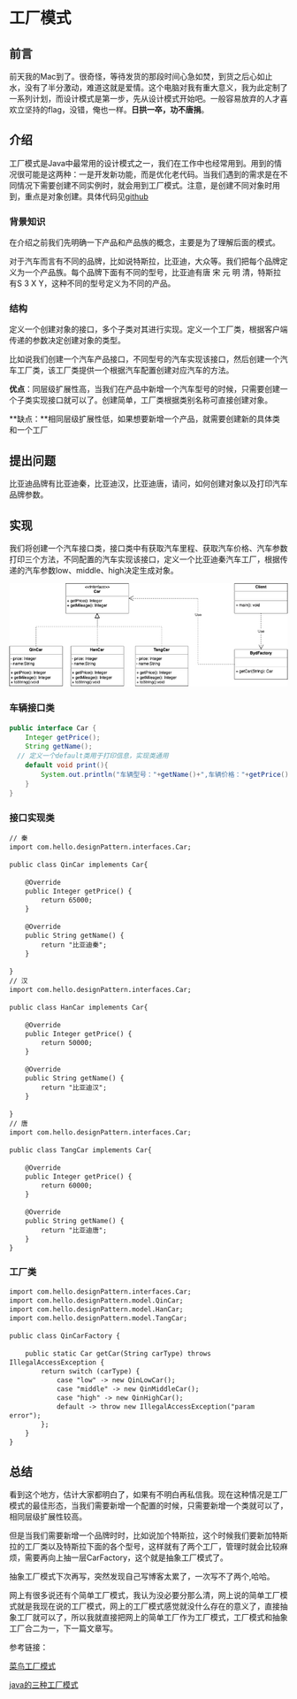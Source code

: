 # 工厂模式

## 前言

前天我的Mac到了。很奇怪，等待发货的那段时间心急如焚，到货之后心如止水，没有了半分激动，难道这就是爱情。这个电脑对我有重大意义，我为此定制了一系列计划，而设计模式是第一步，先从设计模式开始吧。一般容易放弃的人才喜欢立坚持的flag，没错，俺也一样。**日拱一卒，功不唐捐**。

## 介绍

工厂模式是Java中最常用的设计模式之一，我们在工作中也经常用到。用到的情况很可能是这两种：一是开发新功能，而是优化老代码。当我们遇到的需求是在不同情况下需要创建不同实例时，就会用到工厂模式。注意，是创建不同对象时用到，重点是对象创建。具体代码见[github](https://github.com/nocoders/hello-design-pattern.git)

### 背景知识

在介绍之前我们先明确一下产品和产品族的概念，主要是为了理解后面的模式。

对于汽车而言有不同的品牌，比如说特斯拉，比亚迪，大众等。我们把每个品牌定义为一个产品族。每个品牌下面有不同的型号，比亚迪有唐 宋 元 明 清<!--叫着顺口，可能没有-->，特斯拉有S 3 X Y，这种不同的型号定义为不同的产品。

### 结构

定义一个创建对象的接口，多个子类对其进行实现。定义一个工厂类，根据客户端传递的参数决定创建对象的类型。

比如说我们创建一个汽车产品接口，不同型号的汽车实现该接口，然后创建一个汽车工厂类，该工厂类提供一个根据汽车配置创建对应汽车的方法。

**优点**：同层级扩展性高，当我们在产品中新增一个汽车型号的时候，只需要创建一个子类实现接口就可以了。创建简单，工厂类根据类别名称可直接创建对象。

**缺点：**相同层级扩展性低，如果想要新增一个产品，就需要创建新的具体类和一个工厂

## 提出问题

比亚迪品牌有比亚迪秦，比亚迪汉，比亚迪唐，请问，如何创建对象以及打印汽车品牌参数。

## 实现

我们将创建一个汽车接口类，接口类中有获取汽车里程、获取汽车价格、汽车参数打印三个方法，不同配置的汽车实现该接口，定义一个比亚迪秦汽车工厂，根据传递的汽车参数low、middle、high决定生成对象。



![01-工厂模式](../images/01-工厂模式.png)

### 车辆接口类

```java
public interface Car {
    Integer getPrice();
    String getName();
  // 定义一个default类用于打印信息，实现类通用
    default void print(){
        System.out.println("车辆型号："+getName()+",车辆价格："+getPrice());
    }
}
```

### 接口实现类

```
// 秦
import com.hello.designPattern.interfaces.Car;

public class QinCar implements Car{

    @Override
    public Integer getPrice() {
        return 65000;
    }

    @Override
    public String getName() {
        return "比亚迪秦";
    }

}
// 汉
import com.hello.designPattern.interfaces.Car;

public class HanCar implements Car{

    @Override
    public Integer getPrice() {
        return 50000;
    }

    @Override
    public String getName() {
        return "比亚迪汉";
    }

}
// 唐
import com.hello.designPattern.interfaces.Car;

public class TangCar implements Car{

    @Override
    public Integer getPrice() {
        return 60000;
    }

    @Override
    public String getName() {
        return "比亚迪唐";
    }
}
```

### 工厂类

```
import com.hello.designPattern.interfaces.Car;
import com.hello.designPattern.model.QinCar;
import com.hello.designPattern.model.HanCar;
import com.hello.designPattern.model.TangCar;

public class QinCarFactory {

    public static Car getCar(String carType) throws IllegalAccessException {
        return switch (carType) {
            case "low" -> new QinLowCar();
            case "middle" -> new QinMiddleCar();
            case "high" -> new QinHighCar();
            default -> throw new IllegalAccessException("param error");
        };
    }
}
```

## 总结

看到这个地方，估计大家都明白了，如果有不明白再私信我。现在这种情况是工厂模式的最佳形态，当我们需要新增一个配置的时候，只需要新增一个类就可以了，相同层级扩展性较高。

但是当我们需要新增一个品牌时时，比如说加个特斯拉，这个时候我们要新加特斯拉的工厂类以及特斯拉下面的各个型号，这样就有了两个工厂，管理时就会比较麻烦，需要再向上抽一层CarFactory，这个就是抽象工厂模式了。

抽象工厂模式下次再写，突然发现自己写博客太累了，一次写不了两个,哈哈。

网上有很多说还有个简单工厂模式，我认为没必要分那么清，网上说的简单工厂模式就是我现在说的工厂模式，网上的工厂模式感觉就没什么存在的意义了，直接抽象工厂就可以了，所以我就直接把网上的简单工厂作为工厂模式，工厂模式和抽象工厂合二为一，下一篇文章写。

参考链接：

[菜鸟工厂模式](https://www.runoob.com/design-pattern/factory-pattern.htm)

[java的三种工厂模式](https://blog.csdn.net/qq564425/article/details/81082242)